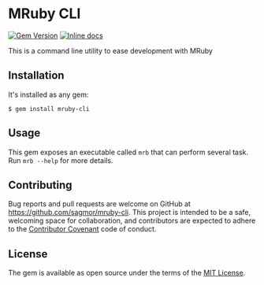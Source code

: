 # MRuby CLI

[![Gem Version][gem-badge]][gem-url]
[![Inline docs][docs-coverage-badge]][docs-coverage-url]

This is a command line utility to ease development with MRuby

## Installation

It's installed as any gem:

    $ gem install mruby-cli

## Usage

This gem exposes an executable called `mrb` that can perform several task.
Run `mrb --help` for more details.

## Contributing

Bug reports and pull requests are welcome on GitHub at https://github.com/sagmor/mruby-cli. This project is intended to be a safe, welcoming space for collaboration, and contributors are expected to adhere to the [Contributor Covenant](http://contributor-covenant.org) code of conduct.


## License

The gem is available as open source under the terms of the [MIT License][license-url].

[gem-url]: https://rubygems.org/gems/mruby-cli
[gem-badge]: https://img.shields.io/gem/v/mruby-cli.svg
[license-url]: http://opensource.org/licenses/MIT
[docs-coverage-url]: http://inch-ci.org/github/sagmor/mruby-cli
[docs-coverage-badge]: http://inch-ci.org/github/sagmor/mruby-cli.svg?branch=master&style=shields
